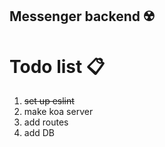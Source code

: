 ## Messenger backend ☢️

# Todo list 📋
1. ~~set up eslint~~
1. make koa server
1. add routes
1. add DB